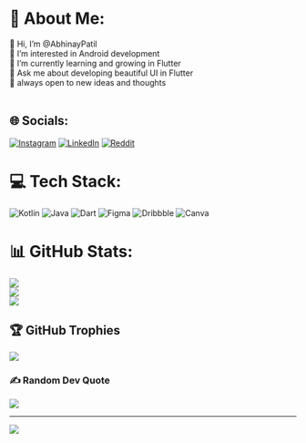 # 💫 About Me:
👋 Hi, I’m @AbhinayPatil<br>👀 I’m interested in Android development<br>🌱 I’m currently learning and growing in Flutter<br>💬 Ask me about developing beautiful UI in Flutter<br>🤝 always open to new ideas and thoughts<br><br>


## 🌐 Socials:
[![Instagram](https://img.shields.io/badge/Instagram-%23E4405F.svg?logo=Instagram&logoColor=white)](https://instagram.com/abhny5) [![LinkedIn](https://img.shields.io/badge/LinkedIn-%230077B5.svg?logo=linkedin&logoColor=white)](https://linkedin.com/in/abhinay-patil-3b385422a) [![Reddit](https://img.shields.io/badge/Reddit-%23FF4500.svg?logo=Reddit&logoColor=white)](https://reddit.com/user/No-Rub-3092) 

# 💻 Tech Stack:
![Kotlin](https://img.shields.io/badge/kotlin-%230095D5.svg?style=flat&logo=kotlin&logoColor=white) ![Java](https://img.shields.io/badge/java-%23ED8B00.svg?style=flat&logo=java&logoColor=white) ![Dart](https://img.shields.io/badge/dart-%230175C2.svg?style=flat&logo=dart&logoColor=white) 	![Figma](https://img.shields.io/badge/figma-%23F24E1E.svg?style=flat&logo=figma&logoColor=white) ![Dribbble](https://img.shields.io/badge/Dribbble-EA4C89?style=flat&logo=dribbble&logoColor=white) ![Canva](https://img.shields.io/badge/Canva-%2300C4CC.svg?style=flat&logo=Canva&logoColor=white)
# 📊 GitHub Stats:
![](https://github-readme-stats.vercel.app/api?username=AbhinayPatil&theme=tokyonight&hide_border=false&include_all_commits=false&count_private=true)<br/>
![](https://github-readme-streak-stats.herokuapp.com/?user=AbhinayPatil&theme=tokyonight&hide_border=false)<br/>
![](https://github-readme-stats.vercel.app/api/top-langs/?username=AbhinayPatil&theme=tokyonight&hide_border=false&include_all_commits=false&count_private=true&layout=compact)

## 🏆 GitHub Trophies
![](https://github-profile-trophy.vercel.app/?username=AbhinayPatil&theme=radical&no-frame=false&no-bg=true&margin-w=4)

### ✍️ Random Dev Quote
![](https://quotes-github-readme.vercel.app/api?type=horizontal&theme=dark)

---
[![](https://visitcount.itsvg.in/api?id=AbhinayPatil&icon=0&color=9)](https://visitcount.itsvg.in)

<!-- Proudly created with GPRM ( https://gprm.itsvg.in ) -->
